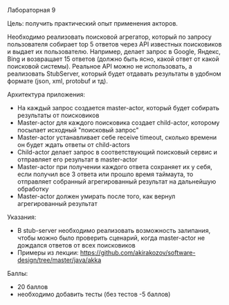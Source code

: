 Лабораторная 9

Цель: получить практический опыт применения акторов.

Необходимо реализовать поисковой агрегатор, который по запросу пользователя собирает
top 5 ответов через API известных поисковиков и выдает их пользователю. Например, делает
запрос в Google, Яндекс, Bing и возвращает 15 ответов (должно быть ясно, какой ответ от какой
поисковой системы). Реальное API можно не использовать, а реализовать StubServer, который
будет отдавать результаты в удобном формате (json, xml, protobuf и тд).

Архитектура приложения:
* На каждый запрос создается master-actor, который будет собирать результаты от
поисковиков
* Master-actor для каждого поисковика создает child-actor, которому посылает исходный
"поисковый запрос"
* Master-actor устанавливает себе receive timeout, сколько времени он будет ждать
ответы от child-actors
* Child-actor делает запрос в соответствующий поисковый сервис и отправляет его
результат в master-actor
* Master-actor при получении каждого ответа сохраняет их у себя, если получил все 3
ответа или прошло время таймаута, то отправляет собранный агрегированный
результат на дальнейшую обработку
* Master-actor должен умирать после того, как вернул агрегированный результат

Указания:
* В stub-server необходимо реализовать возможность залипания, чтобы можно было
проверить сценарий, когда master-actor не дождался ответов от всех поисковиков
* Примеры из лекции:
https://github.com/akirakozov/software-design/tree/master/java/akka

Баллы:
* 20 баллов
* необходимо добавить тесты (без тестов -5 баллов)